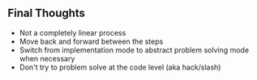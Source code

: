 ## Final Thoughts

- Not a completely linear process
- Move back and forward between the steps
- Switch from implementation mode to abstract problem solving mode when necessary
- Don't try to problem solve at the code level (aka hack/slash)